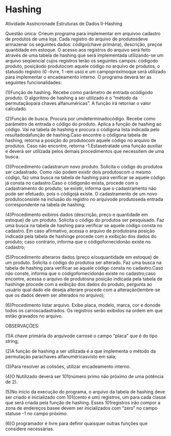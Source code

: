 # Hashing

Atividade Assíncronade Estruturas de Dados II-Hashing

Questão única: Crieum programa para implementar em arquivoo cadastro de produtos de uma loja. Cada registro do  arquivo  de produtosdeve  armazenar  os  seguintes  dados: código(chave  primária), descrição, preçoe quantidade  em  estoque. O  acesso  aos  registros  do  arquivo  será  feito  através de  uma  tabela  de  hashing que  será implementada  utilizando-se  um  arquivo  seqüencial  cujos  registros  terão  os  seguintes campos: códigodo produto, posiçãodo produtocom aquele código no arquivo de produtos, o statusdo registro (0 –livre, 1 –em uso) e  um campopróximoque será utilizado para implementar o encadeamento interno. O programa deverá ter as seguintes funcionalidades:

(1)Função de hashing. Recebe como parâmetro de entrada ocódigodo produto. O algoritmo de hashing a ser utilizado  é  o  “método  da permutaçãopara  chaves  alfanuméricas”.  A  função  irá  retornar  o  valor calculado.

(2)Função de busca. Procura por umdeterminadocódigo. Recebe como parâmetro de entrada o código do produto.    Aplica  a  função  de  hashing ao  código.  Vai  na  tabela  de  hashing  e  procura o  códigona  lista indicada  pelo  resultadodafunção  de  hashing.Caso  encontre o  códigona  tabela  de  hashing,  retorna  a posição do produtocom aquele código no arquivo de produtos. Caso não encontre, retorna -1.Estasetratade  uma  função  auxiliar  e  deverá  ser  utilizada  pelos  demais  procedimentos  que  necessitem  de  uma busca.

(3)Procedimento  cadastrarum  novo produto.  Solicita o  código  do  produtoa  ser  cadastrado. Como  não podem existir dois produtoscom o mesmo código, faz uma busca na tabela de hashing para verificar se aquele código já consta no cadastro.Caso o códigonão exista, procede com o cadastramento do produto; se existir, informa que o cadastramento não pode ser efetuado, pois o códigojá existe. O cadastramento de um novo produtoconsiste na inclusão do registro no arquivode produtoseda entrada correspondente na tabela de hashing;

(4)Procedimento  exibiros  dados  (descrição,  preço  e  quantidade  em  estoque)  de  um produto.  Solicita o código  do  produtoa  ser  pesquisado. Faz  uma  busca  na  tabela  de  hashing para  verificar  se  aquele  código consta  no  cadastro.  Em  caso  afirmativo, acessa  o  arquivo de produtosna  posição  indicada pela  tabela  de hashinge  procede  com  a  exibição dos  dados  do produto; caso  contrário, informa  que o  códigofornecidonão existe no cadastro;

(5)Procedimento alteraros dados (preço e/ouquantidade  em estoque) de  um produto. Solicita o código do produtoa  ser alterado. Faz  uma  busca  na  tabela  de  hashing para  verificar  se  aquele  código consta  no cadastro.Caso não conste, informa que o códigofornecidonão existe no cadastro;caso encontre, acessa o arquivo de produtosna  posição  indicada pela  tabela  de hashinge  procede  com  a  exibição dos  dados  do produto,  pergunta ao  usuário  qual  dado  ele  deseja  alterare  procede  com  a  alteração(lembre-se  que  os dados devem ser alterados no arquivo);

(6)Procedimento listar  arquivo. Exibe placa, modelo, marca, cor e donode todos os carroscadastrados. Os registros serão exibidos na ordem em que estão gravados no arquivo.

OBSERVAÇÕES:

(1)A chave primária do arquivode carrosé o campo “placa” que é do tipo string;

(2)A  função  de  hashing  a  ser  utilizada  é  a  que  implementa  o método  da permutação  parachaves alfanuméricasvisto em sala;

(3)Para resolver as colisões, utilizar encadeamento interno. 

(4)O Nutilizado deverá ser 101(número primo não próximo de uma potência de 2).

(5)No início da execução do programa, o arquivo da tabela de hashing deve ser criado e inicializado com 101(cento e um) registros, um para cada classe que será criada pela função de hashing. Esses 101registros irão compor a zona  de endereços  basee devem ser inicializados com “zero” no campo statuse -1 no campo próximo.

(6)O programador é livre para definir quaisquer outras funções que considere necessárias.
